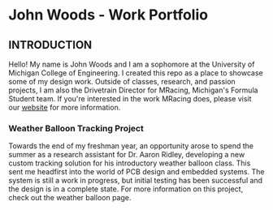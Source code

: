# John Woods - Work Portfolio
## INTRODUCTION
Hello! My name is John Woods and I am a sophomore at the University of Michigan College of Engineering. I created this repo as a place to showcase some of my design work. Outside of classes, research, and passion projects, I am also the Drivetrain Director for MRacing, Michigan's Formula Student team. If you're interested in the work MRacing does, please visit our [website](https://www.mracing.engin.umich.edu/) for more information.

### Weather Balloon Tracking Project
Towards the end of my freshman year, an opportunity arose to spend the summer as a research assistant for Dr. Aaron Ridley, developing a new custom tracking solution for his introductory weather balloon class. This sent me headfirst into the world of PCB design and embedded systems. The system is still a work in progress, but initial testing has been successful and the design is in a complete state. For more information on this project, check out the weather balloon page.